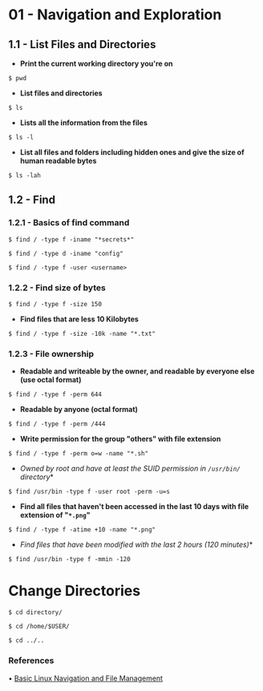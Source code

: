 # 01 - Navigation and Exploration

## 1.1 - List Files and Directories

* **Print the current working directory you're on**

`$ pwd`

* **List files and directories**

`$ ls`

* **Lists all the information from the files**

`$ ls -l`

* **List all files and folders including hidden ones and give the size of human readable bytes**

`$ ls -lah`

## 1.2 - Find

### 1.2.1 - Basics of find command

`$ find / -type f -iname "*secrets*"`

`$ find / -type d -iname "config"`

`$ find / -type f -user <username>`

### 1.2.2 - Find size of bytes

`$ find / -type f -size 150`

* **Find files that are less 10 Kilobytes**

`$ find / -type f -size -10k -name "*.txt"`

### 1.2.3 - File ownership

* **Readable and writeable by the owner, and readable by everyone else (use octal format)**

`$ find / -type f -perm 644`

* **Readable by anyone (octal format)**

`$ find / -type f -perm /444`

* **Write permission for the group "others" with file extension**

`$ find / -type f -perm o=w -name "*.sh"`

* *Owned by root and have at least the SUID permission in `/usr/bin/` directory**

`$ find /usr/bin -type f -user root -perm -u=s`

* **Find all files that haven't been accessed in the last 10 days with file extension of "`*.png`"**

`$ find / -type f -atime +10 -name "*.png"`

* *Find files that have been modified with the last 2 hours (120 minutes)**

`$ find /usr/bin -type f -mmin -120`

# Change Directories

`$ cd directory/`

`$ cd /home/$USER/`

`$ cd ../..`

### References

• [Basic Linux Navigation and File Management](https://www.digitalocean.com/community/tutorials/basic-linux-navigation-and-file-management#navigation-and-exploration)